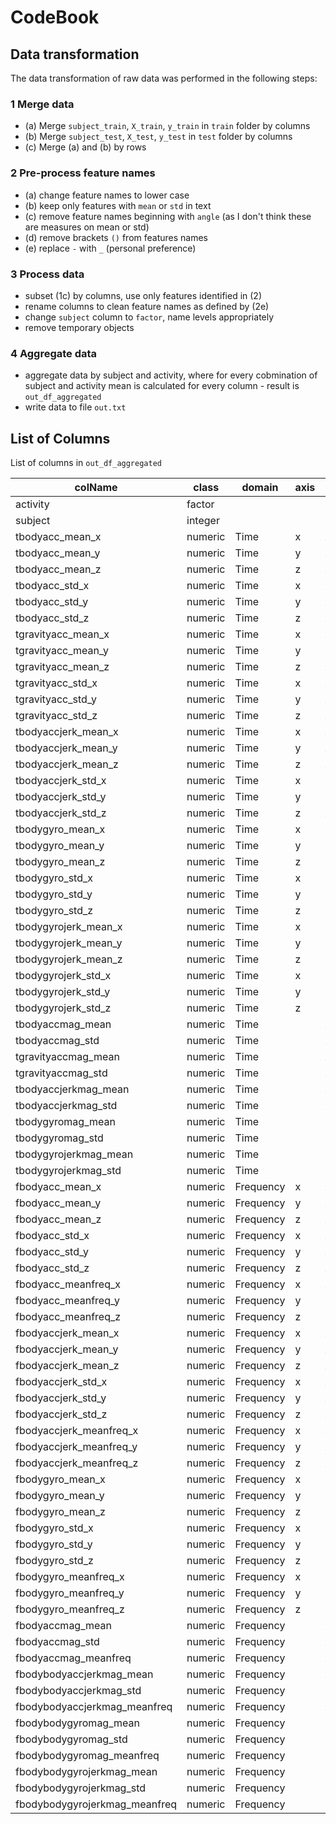 # CodeBook

## Data transformation

The data transformation of raw data was performed in the following steps:

### 1 Merge data

 - (a) Merge `subject_train`, `X_train`, `y_train` in `train` folder by columns
 - (b) Merge `subject_test`, `X_test`, `y_test` in `test` folder by columns 
 - (c) Merge (a) and (b) by rows
 
### 2 Pre-process feature names

 - (a) change feature names to lower case
 - (b) keep only features with `mean` or `std` in text
 - (c) remove feature names beginning with `angle` (as I don't think these are measures on mean or std)
 - (d) remove brackets `()` from features names
 - (e) replace `-` with `_` (personal preference)
 
### 3 Process data

 - subset (1c) by columns, use only features identified in (2)
 - rename columns to clean feature names as defined by (2e)
 - change `subject` column to `factor`, name levels appropriately
 - remove temporary objects
 
### 4 Aggregate data

 - aggregate data by subject and activity, where for every cobmination of
   subject and activity mean is calculated for every column - result is `out_df_aggregated`
 - write data to file `out.txt`
 
## List of Columns
List of columns in `out_df_aggregated`


|colName|class|domain|axis|mesaureType|Statistic|
|-----|-----|-----|-----|-----|---|
|activity|factor| | | | |
|subject|integer| | | | |
|tbodyacc_mean_x|numeric|Time|x|Accelerometer|Mean|
|tbodyacc_mean_y|numeric|Time|y|Accelerometer|Mean|
|tbodyacc_mean_z|numeric|Time|z|Accelerometer|Mean|
|tbodyacc_std_x|numeric|Time|x|Accelerometer|Std Dev.|
|tbodyacc_std_y|numeric|Time|y|Accelerometer|Std Dev.|
|tbodyacc_std_z|numeric|Time|z|Accelerometer|Std Dev.|
|tgravityacc_mean_x|numeric|Time|x|Accelerometer|Mean|
|tgravityacc_mean_y|numeric|Time|y|Accelerometer|Mean|
|tgravityacc_mean_z|numeric|Time|z|Accelerometer|Mean|
|tgravityacc_std_x|numeric|Time|x|Accelerometer|Std Dev.|
|tgravityacc_std_y|numeric|Time|y|Accelerometer|Std Dev.|
|tgravityacc_std_z|numeric|Time|z|Accelerometer|Std Dev.|
|tbodyaccjerk_mean_x|numeric|Time|x|Accelerometer|Mean|
|tbodyaccjerk_mean_y|numeric|Time|y|Accelerometer|Mean|
|tbodyaccjerk_mean_z|numeric|Time|z|Accelerometer|Mean|
|tbodyaccjerk_std_x|numeric|Time|x|Accelerometer|Std Dev.|
|tbodyaccjerk_std_y|numeric|Time|y|Accelerometer|Std Dev.|
|tbodyaccjerk_std_z|numeric|Time|z|Accelerometer|Std Dev.|
|tbodygyro_mean_x|numeric|Time|x|Gyroscope|Mean|
|tbodygyro_mean_y|numeric|Time|y|Gyroscope|Mean|
|tbodygyro_mean_z|numeric|Time|z|Gyroscope|Mean|
|tbodygyro_std_x|numeric|Time|x|Gyroscope|Std Dev.|
|tbodygyro_std_y|numeric|Time|y|Gyroscope|Std Dev.|
|tbodygyro_std_z|numeric|Time|z|Gyroscope|Std Dev.|
|tbodygyrojerk_mean_x|numeric|Time|x|Gyroscope|Mean|
|tbodygyrojerk_mean_y|numeric|Time|y|Gyroscope|Mean|
|tbodygyrojerk_mean_z|numeric|Time|z|Gyroscope|Mean|
|tbodygyrojerk_std_x|numeric|Time|x|Gyroscope|Std Dev.|
|tbodygyrojerk_std_y|numeric|Time|y|Gyroscope|Std Dev.|
|tbodygyrojerk_std_z|numeric|Time|z|Gyroscope|Std Dev.|
|tbodyaccmag_mean|numeric|Time||Accelerometer|Mean|
|tbodyaccmag_std|numeric|Time||Accelerometer|Std Dev.|
|tgravityaccmag_mean|numeric|Time||Accelerometer|Mean|
|tgravityaccmag_std|numeric|Time||Accelerometer|Std Dev.|
|tbodyaccjerkmag_mean|numeric|Time||Accelerometer|Mean|
|tbodyaccjerkmag_std|numeric|Time||Accelerometer|Std Dev.|
|tbodygyromag_mean|numeric|Time||Gyroscope|Mean|
|tbodygyromag_std|numeric|Time||Gyroscope|Std Dev.|
|tbodygyrojerkmag_mean|numeric|Time||Gyroscope|Mean|
|tbodygyrojerkmag_std|numeric|Time||Gyroscope|Std Dev.|
|fbodyacc_mean_x|numeric|Frequency|x|Accelerometer|Mean|
|fbodyacc_mean_y|numeric|Frequency|y|Accelerometer|Mean|
|fbodyacc_mean_z|numeric|Frequency|z|Accelerometer|Mean|
|fbodyacc_std_x|numeric|Frequency|x|Accelerometer|Std Dev.|
|fbodyacc_std_y|numeric|Frequency|y|Accelerometer|Std Dev.|
|fbodyacc_std_z|numeric|Frequency|z|Accelerometer|Std Dev.|
|fbodyacc_meanfreq_x|numeric|Frequency|x|Accelerometer|Mean|
|fbodyacc_meanfreq_y|numeric|Frequency|y|Accelerometer|Mean|
|fbodyacc_meanfreq_z|numeric|Frequency|z|Accelerometer|Mean|
|fbodyaccjerk_mean_x|numeric|Frequency|x|Accelerometer|Mean|
|fbodyaccjerk_mean_y|numeric|Frequency|y|Accelerometer|Mean|
|fbodyaccjerk_mean_z|numeric|Frequency|z|Accelerometer|Mean|
|fbodyaccjerk_std_x|numeric|Frequency|x|Accelerometer|Std Dev.|
|fbodyaccjerk_std_y|numeric|Frequency|y|Accelerometer|Std Dev.|
|fbodyaccjerk_std_z|numeric|Frequency|z|Accelerometer|Std Dev.|
|fbodyaccjerk_meanfreq_x|numeric|Frequency|x|Accelerometer|Mean|
|fbodyaccjerk_meanfreq_y|numeric|Frequency|y|Accelerometer|Mean|
|fbodyaccjerk_meanfreq_z|numeric|Frequency|z|Accelerometer|Mean|
|fbodygyro_mean_x|numeric|Frequency|x|Gyroscope|Mean|
|fbodygyro_mean_y|numeric|Frequency|y|Gyroscope|Mean|
|fbodygyro_mean_z|numeric|Frequency|z|Gyroscope|Mean|
|fbodygyro_std_x|numeric|Frequency|x|Gyroscope|Std Dev.|
|fbodygyro_std_y|numeric|Frequency|y|Gyroscope|Std Dev.|
|fbodygyro_std_z|numeric|Frequency|z|Gyroscope|Std Dev.|
|fbodygyro_meanfreq_x|numeric|Frequency|x|Gyroscope|Mean|
|fbodygyro_meanfreq_y|numeric|Frequency|y|Gyroscope|Mean|
|fbodygyro_meanfreq_z|numeric|Frequency|z|Gyroscope|Mean|
|fbodyaccmag_mean|numeric|Frequency||Accelerometer|Mean|
|fbodyaccmag_std|numeric|Frequency||Accelerometer|Std Dev.|
|fbodyaccmag_meanfreq|numeric|Frequency||Accelerometer|Mean|
|fbodybodyaccjerkmag_mean|numeric|Frequency||Accelerometer|Mean|
|fbodybodyaccjerkmag_std|numeric|Frequency||Accelerometer|Std Dev.|
|fbodybodyaccjerkmag_meanfreq|numeric|Frequency||Accelerometer|Mean|
|fbodybodygyromag_mean|numeric|Frequency||Gyroscope|Mean|
|fbodybodygyromag_std|numeric|Frequency||Gyroscope|Std Dev.|
|fbodybodygyromag_meanfreq|numeric|Frequency||Gyroscope|Mean|
|fbodybodygyrojerkmag_mean|numeric|Frequency||Gyroscope|Mean|
|fbodybodygyrojerkmag_std|numeric|Frequency||Gyroscope|Std Dev.|
|fbodybodygyrojerkmag_meanfreq|numeric|Frequency||Gyroscope|Mean|